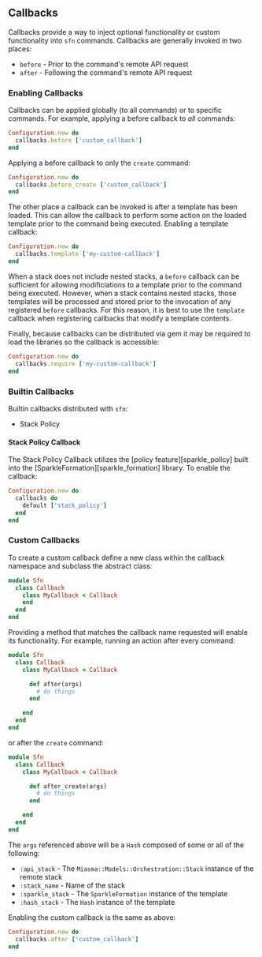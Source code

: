 ## Callbacks

Callbacks provide a way to inject optional functionality
or custom functionality into `sfn` commands. Callbacks
are generally invoked in two places:

* `before` - Prior to the command's remote API request
* `after` - Following the command's remote API request

### Enabling Callbacks

Callbacks can be applied globally (to all commands) or
to specific commands. For example, applying a before callback
to _all_ commands:

```ruby
Configuration.new do
  callbacks.before ['custom_callback']
end
```

Applying a before callback to only the `create` command:

```ruby
Configuration.new do
  callbacks.before_create ['custom_callback']
end
```

The other place a callback can be invoked is after a
template has been loaded. This can allow the callback
to perform some action on the loaded template prior to
the command being executed. Enabling a template callback:

```ruby
Configuration.new do
  callbacks.template ['my-custom-callback']
end
```

When a stack does not include nested stacks, a `before`
callback can be sufficient for allowing modificiations
to a template prior to the command being executed. However,
when a stack contains nested stacks, those templates will
be processed and stored prior to the invocation of any
registered `before` callbacks. For this reason, it is
best to use the `template` callback when registering callbacks
that modify a template contents.

Finally, because callbacks can be distributed via gem it
may be required to load the libraries so the callback is
accessible:

```ruby
Configuration.new do
  callbacks.require ['my-custom-callback']
end
```

### Builtin Callbacks

Builtin callbacks distributed with `sfn`:

* Stack Policy

#### Stack Policy Callback

The Stack Policy Callback utilizes the [policy feature][sparkle_policy]
built into the [SparkleFormation][sparkle_formation] library.
To enable the callback:

```ruby
Configuration.new do
  callbacks do
    default ['stack_policy']
  end
end
```

### Custom Callbacks

To create a custom callback define a new class within the callback namespace
and subclass the abstract class:

```ruby
module Sfn
  class Callback
    class MyCallback < Callback
    end
  end
end
```

Providing a method that matches the callback name requested will enable
its functionality. For example, running an action after every command:

```ruby
module Sfn
  class Callback
    class MyCallback < Callback

      def after(args)
        # do things
      end

    end
  end
end
```

or after the `create` command:

```ruby
module Sfn
  class Callback
    class MyCallback < Callback

      def after_create(args)
        # do things
      end

    end
  end
end
```

The `args` referenced above will be a `Hash` composed of some or all of
the following:

* `:api_stack` - The `Miasma::Models::Orchestration::Stack` instance of the remote stack
* `:stack_name` - Name of the stack
* `:sparkle_stack` - The `SparkleFormation` instance of the template
* `:hash_stack` - The `Hash` instance of the template

Enabling the custom callback is the same as above:

```ruby
Configuration.new do
  callbacks.after ['custom_callback']
end
```
